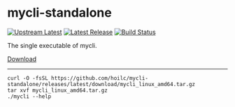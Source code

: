 # mycli-standalone 

[![Upstream Latest](https://img.shields.io/github/v/tag/dbcli/mycli?label=upstream)](https://github.com/elasticsearch-dump/elasticsearch-dump/releases/latest)   [![Latest Release](https://img.shields.io/github/v/release/hoilc/mycli-standalone?label=standalone)](https://github.com/hoilc/mycli-standalone/releases/latest)    [![Build Status](https://img.shields.io/github/actions/workflow/status/hoilc/mycli-standalone/build.yml)](https://github.com/hoilc/mycli-standalone/actions)

The single executable of mycli.

[Download](https://github.com/hoilc/mycli-standalone/releases/latest) 

---

```
curl -O -fsSL https://github.com/hoilc/mycli-standalone/releases/latest/download/mycli_linux_amd64.tar.gz
tar xvf mycli_linux_amd64.tar.gz
./mycli --help
```
